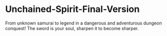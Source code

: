 # Unchained-Spirit-Final-Version
From unknown samurai to legend in a dangerous and adventurous dungeon conquest! The sword is your soul, sharpen it to become sharper.
